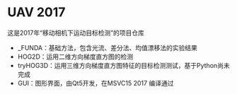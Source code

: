 # UAV 2017

这是2017年“移动相机下运动目标检测”的项目仓库

* _FUNDA：基础方法，包含光流、差分法、均值漂移法的实验结果
* HOG2D：运用二维方向梯度直方图的检测
* tryHOG3D：运用三维方向梯度直方图特征的目标检测测试，基于Python尚未完成
* GUI：图形界面，由Qt5开发，在MSVC15 2017 编译通过